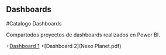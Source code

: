 ## Dashboards
#Catalogo Dashboards

Compartodos proyectos de dashboards realizados en Power BI.

+[Dashboard 1](ElectroMas.pdf)
+[Dashboard 2](Nexo Planet.pdf)

